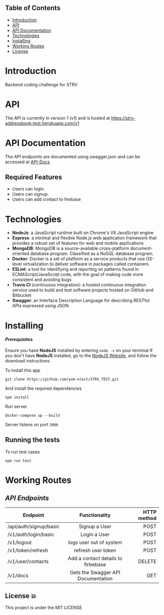
## Table of Contents

- [Introduction](#introduction)
- [API](#api)
- [API Documentation](#api-documentation)
- [Technologies](#technologies)
- [Installing](#installing)
- [Working Routes](#working-routes)
- [License](#license)

# Introduction

Backend coding challenge for STRV

# API

The API is currently in version 1 (v1) and is hosted at https://strv-addressbook-test.herokuapp.com/v1

# API Documentation

The API endpoints are documented using swagger.json and can be accessed at [API-Docs](https://strv-addressbook-test.herokuapp.com/v1/docs)


## Required Features

- Users can login.
- Users can signup.
- Users can add contact to firebase

# Technologies

- **NodeJs**: a JavaScript runtime built on Chrome's V8 JavaScript engine
- **Express**: a minimal and flexible Node.js web application framework that provides a robust set of features for web and mobile applications
- **MongoDB**: MongoDB is a source-available cross-platform document-oriented database program. Classified as a NoSQL database program.
- **Docker**: Docker is a set of platform as a service products that use OS-level virtualization to deliver software in packages called containers
- **ESLint**: a tool for identifying and reporting on patterns found in ECMAScript/JavaScript code, with the goal of making code more consistent and avoiding bugs
- **Travis CI** (continuous integration): a hosted continuous integration service used to build and test software projects hosted on GitHub and Bitbucket
- **Swagger**: an Interface Description Language for describing RESTful APIs expressed using JSON

# Installing

#### _Prerequisites_

Ensure you have **NodeJS** installed by entering `node -v` on your terminal
If you don't have **NodeJS** installed, go to the [NodeJS Website](http://nodejs.org), and follow the download instructions

To install this app

`git clone https://github.com/yom-elect/STRV_TEST.git`

And install the required dependencies

`npm install`

Run server

`docker-compose up --build`

Server listens on port `3000`

## Running the tests

To run test cases

`npm run test`

# Working Routes

## _API Endpoints_

| Endpoint                                                 |                       Functionality                        | HTTP method |
| -------------------------------------------------------- | :--------------------------------------------------------: | ----------: |
| /api/auth/signup/basic                                         |                    Signup a User                  |         POST|
| /v1/auth/login/basic                           |                 Login a User                 |        POST|
| /v1/logout    |  logs user out of system    |         POST |
| /v1/token/refresh    |  refresh user token   |         POST |
| /v1/user/contacts    |  Add a contact details to firbebase   |         DELETE |
| /v1/docs   |  Gets the Swagger API Documentation  |         GET |

## License :boom:

This project is under the MIT LICENSE
